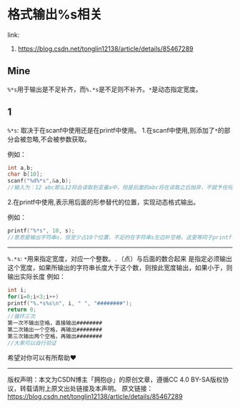 # 格式输出%s相关

link:

1. <https://blog.csdn.net/tonglin12138/article/details/85467289>

## Mine

`%*s`用于输出是不足补齐，而`%.*s`是不足则不补齐。`*`是动态指定宽度。

## 1

`%*s`: 取决于在scanf中使用还是在printf中使用。
1.在scanf中使用,则添加了`*`的部分会被忽略,不会被参数获取。

例如：

``` c
int a,b;
char b[10];
scanf("%d%*s",&a,b);
//输入为：12 abc那么12将会读取到变量a中，但是后面的abc将在读取之后抛弃，不赋予任何变量(例如这里的字符数组b）
```

2.在printf中使用,表示用后面的形参替代的位置，实现动态格式输出。

例如：

``` c
printf("%*s", 10, s);
//意思是输出字符串s，但至少占10个位置，不足的在字符串s左边补空格，这里等同于printf("%10s", s);
```

---

`%.*s`: `*`用来指定宽度，对应一个整数。`.`（点）与后面的数合起来 是指定必须输出这个宽度，如果所输出的字符串长度大于这个数，则按此宽度输出，如果小于，则输出实际长度
例如：

``` c
int i;
for(i=0;i<3;i++)
printf("%.*s%s\n", i, " ", "########");
return 0;
//循环三次
第一次不输出空格，直接输出########
第二次输出一个空格，再输出########
第三次输出两个空格，再输出########
//大家可以自行验证
```

希望对你可以有所帮助❤

------------------------------------------------
版权声明：本文为CSDN博主「拥抱@」的原创文章，遵循CC 4.0 BY-SA版权协议，转载请附上原文出处链接及本声明。
原文链接：https://blog.csdn.net/tonglin12138/article/details/85467289